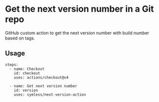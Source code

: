 # Get the next version number in a Git repo

GitHub custom action to get the next version number with build number based on tags.

## Usage
```
steps:
  - name: Checkout
    id: checkout
    uses: actions/checkout@v4

  - name: Get next version number
    id: version
    uses: symless/next-version-action
```